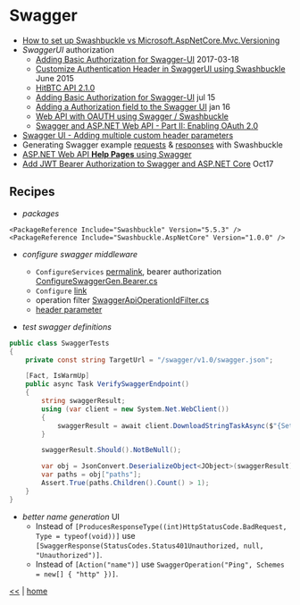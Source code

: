 # Swagger

- [How to set up Swashbuckle vs Microsoft.AspNetCore.Mvc.Versioning](https://stackoverflow.com/questions/40929916/how-to-set-up-swashbuckle-vs-microsoft-aspnetcore-mvc-versioning)
- *SwaggerUI* authorization
  - [Adding Basic Authorization for Swagger-UI](http://www.itkeyword.com/doc/5841486711643521478/adding-basic-authorization-for-swagger-ui) 2017-03-18
  - [Customize Authentication Header in SwaggerUI using Swashbuckle](http://stevemichelotti.com/customize-authentication-header-in-swaggerui-using-swashbuckle/) June 2015
  - [HitBTC API 2.1.0](https://api.hitbtc.com/api/2/explore/)
  - [Adding Basic Authorization for Swagger-UI](https://stackoverflow.com/questions/31057343/adding-basic-authorization-for-swagger-ui#31175040) jul 15
  - [Adding a Authorization field to the Swagger UI](http://blog.sluijsveld.com/28/01/2016/CustomSwaggerUIField/) jan 16
  - [Web API with OAUTH using Swagger / Swashbuckle](https://stackoverflow.com/questions/28033857/web-api-with-oauth-using-swagger-swashbuckle)
  - [Swagger and ASP.NET Web API - Part II: Enabling OAuth 2.0](http://wmpratt.com/part-ii-swagger-and-asp-net-web-api-enabling-oauth2/)
- [Swagger UI - Adding multiple custom header parameters](https://groups.google.com/forum/#!topic/swagger-swaggersocket/ibuoVSYi9dw)
- Generating Swagger example [requests](https://mattfrear.com/2016/01/25/generating-swagger-example-requests-with-swashbuckle/) & [responses](https://mattfrear.com/2015/04/21/generating-swagger-example-responses-with-swashbuckle/) with Swashbuckle
- [ASP.NET Web API **Help Pages** using Swagger](https://docs.microsoft.com/en-us/aspnet/core/tutorials/web-api-help-pages-using-swagger?tabs=visual-studio)
- [Add JWT Bearer Authorization to Swagger and ASP.NET Core](https://ppolyzos.com/2017/10/30/add-jwt-bearer-authorization-to-swagger-and-asp-net-core/) Oct17

## Recipes

- _packages_

```csproj
<PackageReference Include="Swashbuckle" Version="5.5.3" />
<PackageReference Include="Swashbuckle.AspNetCore" Version="1.0.0" />
```

- _configure swagger middleware_
  - `ConfigureServices` [permalink](https://github.com/illegitimis/Qualysoft.Evaluation/blob/9c6d41243e6821ddac2d808351a9186834a19b0d/Qualysoft.Evaluation.Api/Startup.cs#L65), bearer authorization [ConfigureSwaggerGen.Bearer.cs](https://gist.github.com/illegitimis/2b919c8a6cd706008dcf27cae4a107b7)
  - `Configure` [link](https://github.com/illegitimis/Qualysoft.Evaluation/blob/9c6d41243e6821ddac2d808351a9186834a19b0d/Qualysoft.Evaluation.Api/Startup.cs#L180)
  - operation filter [SwaggerApiOperationIdFilter.cs](https://gist.github.com/illegitimis/d529815d6c1833b2eadf4327b7cdc139)
  - [header parameter](https://gist.github.com/illegitimis/95d0929bf2234dc4245986e1b18afb91)

- _test swagger definitions_

```cs
public class SwaggerTests
{
    private const string TargetUrl = "/swagger/v1.0/swagger.json";

    [Fact, IsWarmUp]
    public async Task VerifySwaggerEndpoint()
    {
        string swaggerResult;
        using (var client = new System.Net.WebClient())
        {
            swaggerResult = await client.DownloadStringTaskAsync($"{Settings.Instance.SiteURL}{TargetUrl}");
        }

        swaggerResult.Should().NotBeNull();

        var obj = JsonConvert.DeserializeObject<JObject>(swaggerResult);
        var paths = obj["paths"];
        Assert.True(paths.Children().Count() > 1);
    }
}
```

- _better name generation_ UI
  - Instead of `[ProducesResponseType((int)HttpStatusCode.BadRequest, Type = typeof(void))]` use `[SwaggerResponse(StatusCodes.Status401Unauthorized, null, "Unauthorized")]`.
  - Instead of `[Action("name")]` use `SwaggerOperation("Ping", Schemes = new[] { "http" })]`.


[<<](../soa.md) | [home](../../README.md)